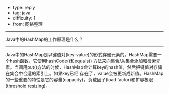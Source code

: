 - type: reply
- tag: java
- difficulty:  1
- from: 网络整理

--------

Java中的HashMap的工作原理是什么？

---------

Java中的HashMap是以键值对(key-value)的形式存储元素的。HashMap需要一个hash函数，它使用hashCode()和equals()
方法来向集合/从集合添加和检索元素。当调用put()方法的时候，HashMap会计算key的hash值，然后把键值对存储在集合中合适的索引上。如果key已经
存在了，value会被更新成新值。HashMap的一些重要的特性是它的容量(capacity)，负载因子(load
factor)和扩容极限(threshold resizing)。

